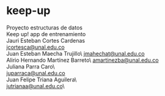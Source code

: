 # keep-up
Proyecto estructuras de datos\
Keep up! app de entrenamiento\
Jauri Esteban Cortes Cardenas \
jcortesca@unal.edu.co\
Juan Esteban Maecha Trujillo\ 
jmahechat@unal.edu.co\
Alirio Hernando Martínez Barreto\ 
amartinezba@unal.edu.co\
Juliana Parra Caro\                  
juparraca@unal.edu.co\
Juan Felipe Triana Aguilera\      
jutrianaa@unal.edu.co\
